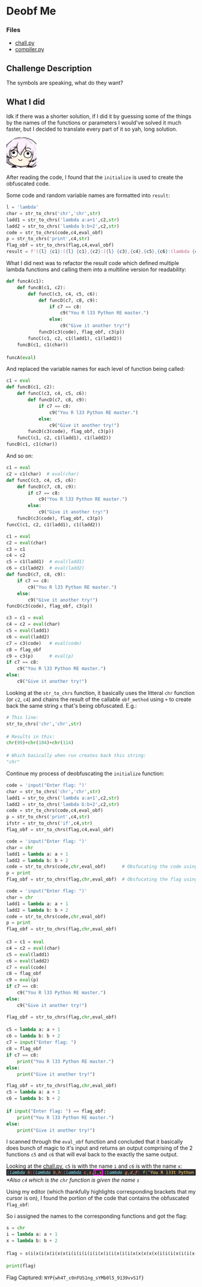 # Deobf Me

### Files

- [chall.py](chall.py)
- [compiler.py](compiler.py)


## Challenge Description

The symbols are speaking, what do they want?


## What I did

Idk if there was a shorter solution, if I did it by guessing some of the things by the names of the functions or parameters I would've solved it much faster, but I decided to translate every part of it so yah, long solution.

![Go play Honkai Impact :)](assets/TeriDerp.png)

After reading the code, I found that the `initialize` is used to create the obfuscated code.

Some code and random variable names are formatted into `result`:  
```python
l = 'lambda'
char = str_to_chrs('chr','chr',str)
ladd1 = str_to_chrs('lambda a:a+1',c2,str)
ladd2 = str_to_chrs('lambda b:b+2',c2,str)
code = str_to_chrs(code,c4,eval_obf)
p = str_to_chrs('print',c4,str)
flag_obf = str_to_chrs(flag,c4,eval_obf)
result = f'({l} {c1}:({l} {c1},{c2}:({l} {c3},{c4},{c5},{c6}:(lambda {c7},{c8},{c9}: {c9}("You R l33t Python RE master.") if {c7}=={c8} else {c9}("Give it another try!"))({c3}({code}),{flag_obf},{c3}({p})))({c1},{c2},({c1}({ladd1})),({c1}({ladd2}))))({c1},{c1}({char})))(eval)'
```

What I did next was to refactor the result code which defined multiple lambda functions and calling them into a multiline version for readability:  
```python
def funcA(c1):
    def funcB(c1, c2):
        def funcC(c3, c4, c5, c6):
            def funcD(c7, c8, c9):
                if c7 == c8:
                    c9("You R l33 Python RE master.")
                else:
                    c9("Give it another try!")
            funcD(c3(code), flag_obf, c3(p))
        funcC(c1, c2, c1(ladd1), c1(ladd2))
    funcB(c1, c1(char))

funcA(eval)
```

And replaced the variable names for each level of function being called:  
```python
c1 = eval
def funcB(c1, c2):
    def funcC(c3, c4, c5, c6):
        def funcD(c7, c8, c9):
            if c7 == c8:
                c9("You R l33 Python RE master.")
            else:
                c9("Give it another try!")
        funcD(c3(code), flag_obf, c3(p))
    funcC(c1, c2, c1(ladd1), c1(ladd2))
funcB(c1, c1(char))
```

And so on:  
```python
c1 = eval
c2 = c1(char)  # eval(char)
def funcC(c3, c4, c5, c6):
    def funcD(c7, c8, c9):
        if c7 == c8:
            c9("You R l33 Python RE master.")
        else:
            c9("Give it another try!")
    funcD(c3(code), flag_obf, c3(p))
funcC(c1, c2, c1(ladd1), c1(ladd2))
```

```python
c1 = eval
c2 = eval(char)
c3 = c1
c4 = c2
c5 = c1(ladd1)  # eval(ladd1)
c6 = c1(ladd2)  # eval(ladd2)
def funcD(c7, c8, c9):
    if c7 == c8:
        c9("You R l33 Python RE master.")
    else:
        c9("Give it another try!")
funcD(c3(code), flag_obf, c3(p))
```

```python
c3 = c1 = eval
c4 = c2 = eval(char)
c5 = eval(ladd1)
c6 = eval(ladd2)
c7 = c3(code)   # eval(code)
c8 = flag_obf
c9 = c3(p)      # eval(p)
if c7 == c8:
    c9("You R l33 Python RE master.")
else:
    c9("Give it another try!")
```

Looking at the `str_to_chrs` function, it basically uses the litteral `chr` function (or `c2`, `c4`) and chains the result of the callable `obf_method` using `+` to create back the same string `x` that's being obfuscated. E.g.:  
```python
# This line:
str_to_chrs('chr','chr',str)

# Results in this:
chr(99)+chr(104)+chr(114)

# Which basically when run creates back this string:
"chr"
```

Continue my process of deobfuscating the `initialize` function:  
```python
code = 'input("Enter flag: ")'
char = str_to_chrs('chr','chr',str)
ladd1 = str_to_chrs('lambda a:a+1',c2,str)
ladd2 = str_to_chrs('lambda b:b+2',c2,str)
code = str_to_chrs(code,c4,eval_obf)
p = str_to_chrs('print',c4,str)
ifstr = str_to_chrs('if',c4,str)
flag_obf = str_to_chrs(flag,c4,eval_obf)
```

```python
code = 'input("Enter flag: ")'
char = chr
ladd1 = lambda a: a + 1
ladd2 = lambda b: b + 2
code = str_to_chrs(code,chr,eval_obf)      # Obsfucating the code using eval_obf
p = print
flag_obf = str_to_chrs(flag,chr,eval_obf)  # Obsfucating the flag using eval_obf
```

```python
code = 'input("Enter flag: ")'
char = chr
ladd1 = lambda a: a + 1
ladd2 = lambda b: b + 2
code = str_to_chrs(code,chr,eval_obf)
p = print
flag_obf = str_to_chrs(flag,chr,eval_obf)

c3 = c1 = eval
c4 = c2 = eval(char)
c5 = eval(ladd1)
c6 = eval(ladd2)
c7 = eval(code)
c8 = flag_obf
c9 = eval(p)
if c7 == c8:
    c9("You R l33 Python RE master.")
else:
    c9("Give it another try!")
```

```python
flag_obf = str_to_chrs(flag,chr,eval_obf)

c5 = lambda a: a + 1
c6 = lambda b: b + 2
c7 = input("Enter flag: ")
c8 = flag_obf
if c7 == c8:
    print("You R l33 Python RE master.")
else:
    print("Give it another try!")
```

```python
flag_obf = str_to_chrs(flag,chr,eval_obf)
c5 = lambda a: a + 1
c6 = lambda b: b + 2

if input("Enter flag: ") == flag_obf:
    print("You R l33 Python RE master.")
else:
    print("Give it another try!")
```

I scanned through the `eval_obf` function and concluded that it basically does bunch of magic to it's input and returns an output comprising of the 2 functions `c5` and `c6` that will eval back to the exactly the same output.

Looking at the [chall.py](chall.py), `c5` is with the name `i` and `c6` is with the name `x`:  
![screenshot1](assets/screenshot1.jpg)
_*Also `c4` which is the `chr` function is given the name `s`_

Using my editor (which thankfully highlights corresponding brackets that my cursor is on), I found the portion of the code that contains the obfuscated `flag_obf`:  

So i assigned the names to the corresponding functions and got the flag:  
```python
s = chr
i = lambda a: a + 1
x = lambda b: b + 2

flag = s(i(x(i(x(i(x(x(i(i(i(i(i(i(x(i(i(x(i(i(x(x(x(x(x(i(i(i(x(i(i(x(i(x(x(x(x(x(x(i(x(x(i(x(x(i(x(i(x(x(i(i(1))))))))))))))))))))))))))))))))))))))))))))))))))))+s(i(x(i(x(x(i(i(x(x(x(i(i(i(x(i(x(i(i(i(i(x(x(i(x(i(x(i(x(x(i(i(x(x(x(i(x(i(i(x(x(x(x(x(x(x(i(x(i(x(i(x(i(x(x(i(i(x(i(0)))))))))))))))))))))))))))))))))))))))))))))))))))))))))))+s(i(x(i(x(x(x(i(x(x(x(i(x(i(i(x(i(x(i(x(x(x(i(i(x(x(i(i(i(i(i(x(x(x(x(x(i(i(i(x(x(x(i(i(i(i(i(x(x(x(i(i(i(i(1))))))))))))))))))))))))))))))))))))))))))))))))))))))+s(i(i(i(i(x(i(x(i(i(x(i(x(i(i(i(i(i(i(i(x(x(x(i(i(x(i(i(i(i(x(x(i(i(i(i(i(i(i(x(i(x(i(i(i(x(x(x(x(x(i(x(i(x(x(x(x(x(x(i(x(x(i(i(x(x(i(x(x(x(i(x(i(i(i(x(i(x(x(x(i(x(x(i(i(1)))))))))))))))))))))))))))))))))))))))))))))))))))))))))))))))))))))))))))))))))))))+s(i(x(x(i(i(x(i(x(x(i(i(i(x(x(x(x(i(x(i(x(i(x(x(i(i(x(i(x(x(i(x(i(i(x(i(x(x(x(i(i(x(x(x(i(i(i(x(x(i(i(x(x(i(x(i(i(x(x(x(x(i(i(x(x(x(x(x(x(x(i(x(i(x(i(i(i(i(0))))))))))))))))))))))))))))))))))))))))))))))))))))))))))))))))))))))))))))))+s(i(x(x(x(x(x(i(x(i(i(i(x(i(x(x(x(x(i(x(i(i(i(x(x(i(i(x(i(x(x(x(x(i(i(i(i(i(x(x(x(i(x(i(i(x(i(x(x(x(i(i(x(i(i(i(i(x(i(i(x(x(i(i(x(i(i(x(x(i(1))))))))))))))))))))))))))))))))))))))))))))))))))))))))))))))))))))))+s(x(i(i(i(i(i(x(i(x(i(i(i(i(i(i(i(i(x(i(i(i(i(i(x(x(i(x(x(i(x(i(x(x(x(i(x(x(i(0)))))))))))))))))))))))))))))))))))))))+s(i(x(i(x(i(i(i(x(i(x(x(i(x(x(i(i(x(i(i(i(x(i(i(x(x(x(i(x(x(x(x(x(x(x(x(x(i(i(i(x(i(i(x(i(i(x(x(x(x(i(i(x(i(i(x(0))))))))))))))))))))))))))))))))))))))))))))))))))))))))+s(i(i(i(x(x(x(x(i(i(i(x(x(i(x(x(i(x(i(x(i(x(x(i(i(x(i(i(x(i(x(i(x(x(i(i(x(i(x(i(x(i(x(x(x(x(i(i(x(x(x(i(x(i(x(x(x(i(i(i(i(i(x(1)))))))))))))))))))))))))))))))))))))))))))))))))))))))))))))))+s(i(x(x(i(x(x(x(i(i(i(i(x(i(x(x(x(x(i(x(i(i(x(i(x(x(x(i(x(i(i(x(x(x(i(x(i(i(x(i(x(x(i(x(i(x(i(i(i(i(i(i(i(x(i(i(i(x(i(i(i(i(i(x(x(x(x(i(1))))))))))))))))))))))))))))))))))))))))))))))))))))))))))))))))))))+s(i(x(x(i(i(i(x(i(x(x(i(x(x(i(x(i(x(x(x(x(i(i(x(i(x(i(i(i(i(x(i(i(1)))))))))))))))))))))))))))))))))+s(x(x(x(i(i(x(x(i(x(x(x(i(i(i(x(x(i(x(i(x(i(x(i(i(i(i(i(i(x(i(i(x(x(x(x(i(x(x(i(i(i(i(x(x(i(i(x(x(x(i(i(x(i(x(x(i(i(x(x(x(i(x(i(i(i(i(x(i(x(i(x(x(i(i(0)))))))))))))))))))))))))))))))))))))))))))))))))))))))))))))))))))))))))))+s(i(i(x(x(i(i(x(x(x(i(i(x(x(i(i(i(i(x(x(x(x(x(i(x(i(i(x(x(x(x(i(i(i(x(x(i(x(i(i(i(x(i(x(i(i(x(1)))))))))))))))))))))))))))))))))))))))))))))))+s(i(i(i(x(i(x(x(x(x(x(i(x(x(i(x(i(x(i(x(i(x(x(x(i(x(i(x(i(x(x(i(x(x(x(x(i(i(i(i(x(i(i(i(i(x(x(x(x(i(i(x(x(i(i(x(0))))))))))))))))))))))))))))))))))))))))))))))))))))))))+s(i(i(x(x(x(i(i(x(i(i(i(x(i(x(x(i(x(i(i(i(x(x(x(i(i(x(i(i(x(x(x(i(i(x(i(x(i(x(x(i(x(i(i(i(x(i(x(i(i(i(i(i(i(x(x(x(i(i(0)))))))))))))))))))))))))))))))))))))))))))))))))))))))))))+s(i(i(i(i(i(i(i(i(i(x(x(x(x(i(i(i(i(i(x(x(x(i(x(x(i(x(x(i(x(i(x(x(x(i(0)))))))))))))))))))))))))))))))))))+s(i(x(i(i(x(x(x(i(i(x(x(i(x(x(i(x(i(i(x(i(x(x(i(x(i(i(i(x(i(i(i(x(i(x(x(x(x(i(i(i(i(i(i(x(x(i(i(x(i(i(i(x(i(x(i(x(i(i(x(i(i(x(x(i(x(x(x(i(i(x(i(x(x(x(1)))))))))))))))))))))))))))))))))))))))))))))))))))))))))))))))))))))))))))+s(i(x(x(x(x(x(i(x(x(x(x(i(i(i(i(i(x(i(i(x(i(i(i(x(x(x(i(i(i(x(x(x(i(i(i(i(i(i(i(i(x(i(x(i(x(x(i(i(x(x(i(i(i(x(x(x(i(i(x(i(x(i(x(x(x(x(x(i(i(1))))))))))))))))))))))))))))))))))))))))))))))))))))))))))))))))))))))+s(i(x(x(x(x(i(x(i(i(x(x(x(x(x(x(i(x(i(i(i(i(i(i(x(x(x(x(i(x(x(x(x(x(x(x(i(i(x(x(x(i(x(i(i(i(i(i(i(i(x(i(x(x(x(x(i(i(x(i(x(1)))))))))))))))))))))))))))))))))))))))))))))))))))))))))))))+s(i(i(i(x(i(i(x(i(x(i(i(x(i(x(i(i(i(x(x(x(x(x(i(i(x(i(x(i(x(x(x(x(i(i(i(i(i(x(i(x(i(i(x(x(i(i(x(x(i(x(x(x(i(i(i(x(i(x(i(i(x(x(i(x(x(i(x(x(x(i(i(i(x(x(i(i(i(x(0)))))))))))))))))))))))))))))))))))))))))))))))))))))))))))))))))))))))))))))))+s(i(i(x(i(i(i(i(x(i(x(x(x(x(i(x(x(x(x(x(x(x(i(x(x(i(x(x(x(i(i(x(x(x(i(x(i(i(x(i(i(i(x(x(x(i(i(x(i(x(x(i(i(i(x(x(x(i(0))))))))))))))))))))))))))))))))))))))))))))))))))))))))))+s(x(x(x(x(x(i(i(x(x(i(x(x(i(x(x(i(x(i(i(x(i(i(i(i(x(i(x(i(x(i(i(i(x(i(i(x(x(x(x(i(i(x(x(x(i(i(i(x(i(x(1)))))))))))))))))))))))))))))))))))))))))))))))))))+s(x(x(x(i(x(i(x(i(x(i(x(x(i(x(x(x(i(x(i(i(x(x(x(x(i(x(i(x(i(i(x(i(i(i(i(i(i(i(x(i(x(i(i(x(i(i(x(x(i(x(i(x(x(i(x(x(i(x(x(x(x(i(i(i(i(0))))))))))))))))))))))))))))))))))))))))))))))))))))))))))))))))))+s(x(x(x(i(x(x(i(x(i(x(x(i(x(x(i(i(x(i(x(x(i(i(x(i(i(i(x(i(x(x(1)))))))))))))))))))))))))))))))+s(x(i(x(i(i(x(x(i(i(x(x(x(x(x(i(i(i(i(x(i(x(x(i(x(i(x(x(i(i(i(i(x(x(x(x(i(x(i(i(i(x(i(x(x(i(x(x(x(x(x(x(i(i(i(x(x(x(x(x(x(i(i(i(x(x(x(i(x(1)))))))))))))))))))))))))))))))))))))))))))))))))))))))))))))))))))))+s(i(i(x(i(x(x(x(x(i(x(i(x(i(x(x(x(x(i(i(i(x(x(i(x(i(x(i(i(x(x(i(x(x(1))))))))))))))))))))))))))))))))))+s(x(i(i(i(x(x(x(x(x(i(x(x(x(i(x(x(x(x(i(x(x(i(i(x(x(i(x(x(x(i(x(i(i(x(i(i(x(i(i(i(i(x(i(i(x(x(i(i(i(i(x(i(x(i(i(i(i(x(i(i(i(x(i(i(1)))))))))))))))))))))))))))))))))))))))))))))))))))))))))))))))))+s(i(x(i(x(i(x(x(x(x(x(x(x(i(i(i(x(x(i(i(x(x(x(i(i(x(i(x(i(x(i(x(x(i(i(i(i(i(1))))))))))))))))))))))))))))))))))))))+s(x(x(x(i(i(x(x(i(i(x(x(x(x(i(i(i(x(i(i(x(i(x(i(x(i(i(x(x(i(x(x(1))))))))))))))))))))))))))))))))+s(x(x(i(x(i(x(x(x(x(i(i(x(x(i(i(x(i(x(x(i(x(x(i(x(i(x(x(i(x(x(x(0))))))))))))))))))))))))))))))))+s(x(x(x(i(x(x(x(i(x(x(x(x(x(i(i(x(x(i(x(x(x(x(x(i(i(i(i(x(i(i(x(x(i(x(1)))))))))))))))))))))))))))))))))))+s(i(x(i(i(i(i(x(x(i(x(x(i(i(x(i(i(x(i(i(i(i(x(x(x(i(x(x(i(i(x(i(x(x(i(i(i(i(i(x(x(x(x(i(i(i(x(i(x(i(x(i(i(i(x(x(i(x(x(i(i(i(i(i(i(x(x(i(x(i(i(x(i(i(x(i(i(x(i(i(x(x(i(i(1))))))))))))))))))))))))))))))))))))))))))))))))))))))))))))))))))))))))))))))))))))+s(i(x(x(i(x(x(i(x(i(i(x(x(x(i(i(x(x(i(i(i(i(i(x(x(x(i(x(i(i(x(i(x(x(i(x(x(i(i(x(x(x(i(i(i(x(x(i(i(i(i(i(x(i(i(i(x(i(i(x(x(x(x(i(i(i(x(i(i(i(i(i(i(x(x(i(i(i(x(i(x(x(1))))))))))))))))))))))))))))))))))))))))))))))))))))))))))))))))))))))))))))))))))+s(i(x(i(x(x(i(x(x(x(i(x(i(x(i(x(x(x(x(i(x(x(i(i(x(x(x(i(i(i(i(i(x(x(x(x(i(x(x(x(x(i(x(x(i(x(i(i(x(x(i(i(i(1)))))))))))))))))))))))))))))))))))))))))))))))))))))+s(i(i(i(x(x(x(x(i(i(i(x(x(i(i(i(i(x(x(i(x(i(x(i(i(i(i(x(i(i(i(x(i(i(i(i(i(i(0))))))))))))))))))))))))))))))))))))))+s(i(i(x(i(x(i(i(x(i(i(i(x(x(x(i(i(x(i(x(i(x(x(i(i(i(x(i(x(i(i(i(i(i(x(x(i(i(i(x(x(i(i(i(i(x(i(x(x(i(i(i(i(x(i(x(x(x(i(i(x(x(x(i(i(i(x(x(x(x(i(x(0))))))))))))))))))))))))))))))))))))))))))))))))))))))))))))))))))))))))+s(x(i(i(i(x(i(x(i(i(i(x(i(i(i(i(i(i(i(x(x(x(i(i(x(x(i(x(i(i(i(x(x(x(x(i(i(i(x(x(i(i(i(x(x(i(i(x(i(x(x(x(i(i(x(x(i(x(i(x(x(i(i(i(x(x(i(x(i(i(i(x(x(x(x(x(i(i(x(x(i(x(x(i(x(1)))))))))))))))))))))))))))))))))))))))))))))))))))))))))))))))))))))))))))))))))))))

print(flag)
```

Flag Captured: `NYP{wh4T_c0nFUS1ng_sYMb0l5_9139vvS1f}`
